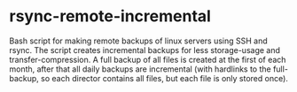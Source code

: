 rsync-remote-incremental
==========================
Bash script for making remote backups of linux servers using SSH and rsync. The script creates incremental backups for less storage-usage and transfer-compression.
A full backup of all files is created at the first of each month, after that all daily backups are incremental (with hardlinks to the full-backup, so each director contains all files, but each file is only stored once).



